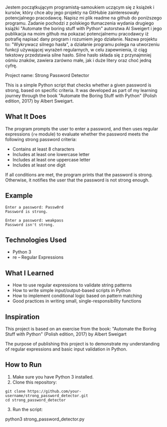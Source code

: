 Jestem początkującym programistą-samoukiem uczącym się z książek i kursów, który chce aby jego projekty na GitHubie zainteresowały potencjalnego pracodawcę. Napisz mi plik readme na github do poniższego programu. Zadanie pochodzi z polskiego tłumaczenia wydania drugiego książki "Automate the boring stuff with Python" autorstwa Al Sweigert i jego publikacja na moim github ma pokazać potencjalnemu pracodawcy iż potrafię napisać dany program i rozumiem jego działanie. Nazwa projektu to: "Wykrywacz silnego hasła", a działanie programu polega na utworzeniu funkcji używającej wyrażeń regularnych, w celu zapewnienia, iż ciąg tekstowy przedstawia silne hasło. Silne hasło składa się z przynajmniej ośmiu znaków, zawiera zarówno małe, jak i duże litery oraz choć jedną cyfrę.


Project name: Strong Password Detector

This is a simple Python script that checks whether a given password is strong, based on specific criteria. It was developed as part of my learning journey through the book "Automate the Boring Stuff with Python" (Polish edition, 2017) by Albert Sweigart.

## What It Does

The program prompts the user to enter a password, and then uses regular expressions (`re` module) to evaluate whether the password meets the following strong password criteria:

- Contains at least 8 characters
- Includes at least one lowercase letter
- Includes at least one uppercase letter
- Includes at least one digit

If all conditions are met, the program prints that the password is strong. Otherwise, it notifies the user that the password is not strong enough.

## Example

```
Enter a password: Passw0rd
Password is strong.

Enter a password: weakpass
Password isn't strong.
```

## Technologies Used

- Python 3
- re – Regular Expressions

## What I Learned

- How to use regular expressions to validate string patterns
- How to write simple input/output-based scripts in Python
- How to implement conditional logic based on pattern matching
- Good practices in writing small, single-responsibility functions

## Inspiration

This project is based on an exercise from the book:
"Automate the Boring Stuff with Python" (Polish edition, 2017) by Albert Sweigart  

The purpose of publishing this project is to demonstrate my understanding of regular expressions and basic input validation in Python.

## How to Run

1. Make sure you have Python 3 installed.
2. Clone this repository:

```
git clone https://github.com/your-username/strong_password_detector.git
cd strong_password_detector
```

3. Run the script:

python3 strong_password_detector.py
